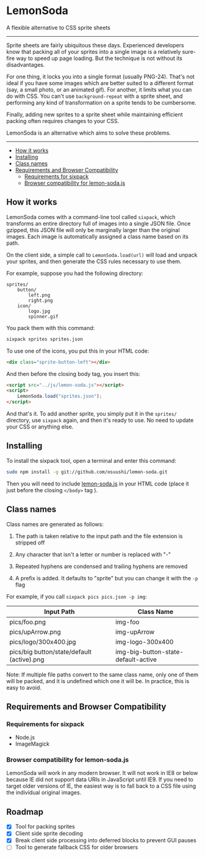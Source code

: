 # LemonSoda

A flexible alternative to CSS sprite sheets

***

Sprite sheets are fairly ubiquitous these days. Experienced developers know that packing all of
your sprites into a single image is a relatively sure-fire way to speed up page loading. But the
technique is not without its disadvantages.

For one thing, it locks you into a single format (usually PNG-24). That's not ideal if you have some
images which are better suited to a different format (say, a small photo, or an animated gif). For
another, it limits what you can do with CSS. You can't use `background-repeat` with a sprite sheet,
and performing any kind of transformation on a sprite tends to be cumbersome.

Finally, adding new sprites to a sprite sheet while maintaining efficient packing often requires
changes to your CSS.

LemonSoda is an alternative which aims to solve these problems.

***

- [How it works](#how-it-works)
- [Installing](#installing)
- [Class names](#class-names)
- [Requirements and Browser Compatibility](#requirements-and-browser-compatibility)
	- [Requirements for sixpack](#requirements-for-sixpack)
	- [Browser compatibility for lemon-soda.js](#browser-compatibility-for-lemon-sodajs)

## How it works

LemonSoda comes with a command-line tool called `sixpack`, which transforms an entire directory full
of images into a single JSON file. Once gzipped, this JSON file will only be marginally larger than
the original images. Each image is automatically assigned a class name based on its path.

On the client side, a simple call to `LemonSoda.load(url)` will load and unpack your sprites, and
then generate the CSS rules necessary to use them.

For example, suppose you had the following directory:

    sprites/
        button/
            left.png
            right.png
        icon/
            logo.jpg
            spinner.gif

You pack them with this command:

```sh
sixpack sprites sprites.json
```

To use one of the icons, you put this in your HTML code:

```html
<div class="sprite-button-left"></div>
```

And then before the closing body tag, you insert this:

```html
<script src="../js/lemon-soda.js"></script>
<script>
    LemonSoda.load("sprites.json");
</script>
```

And that's it. To add another sprite, you simply put it in the `sprites/` directory, use `sixpack`
again, and then it's ready to use. No need to update your CSS or anything else.

## Installing

To install the sixpack tool, open a terminal and enter this command:

```sh
sudo npm install -g git://github.com/osuushi/lemon-soda.git
```


Then you will need to include
[lemon-soda.js](https://github.com/osuushi/lemon-soda/blob/master/js/lemon-soda.js)
in your HTML code (place it just before the closing `</body>` tag ).


## Class names

Class names are generated as follows:

1. The path is taken relative to the input path and the file extension is stripped off

1. Any character that isn't a letter or number is replaced with "-"

1. Repeated hyphens are condensed and trailing hyphens are removed

1. A prefix is added. It defaults to "sprite" but you can change it with the `-p` flag

For example, if you call `sixpack pics pics.json -p img`:

| Input Path                                    | Class Name                                    |
| --------------------------------------------- | --------------------------------------------- |
| pics/foo.png                                  | img-foo                                       |
| pics/upArrow.png                              | img-upArrow                                   |
| pics/logo/300x400.jpg                         | img-logo-300x400                              |
| pics/big button/state/default (active).png    | img-big-button-state-default-active           |

Note: If multiple file paths convert to the same class name, only one of them will be packed, and
it is undefined which one it will be. In practice, this is easy to avoid.

## Requirements and Browser Compatibility

### Requirements for sixpack

* Node.js
* ImageMagick

### Browser compatibility for lemon-soda.js

LemonSoda will work in any modern browser. It will not work in IE8 or below because IE did not
support data URIs in JavaScript until IE9. If you need to target older versions of IE, the easiest
way is to fall back to a CSS file using the individual original images.

## Roadmap

- [x] Tool for packing sprites
- [x] Client side sprite decoding
- [x] Break client side processing into deferred blocks to prevent GUI pauses
- [ ] Tool to generate fallback CSS for older browsers
